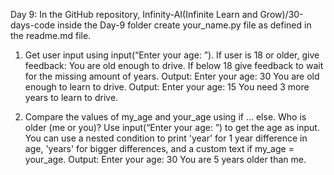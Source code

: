 Day 9: In the GitHub repository, Infinity-AI(Infinite Learn and Grow)/30-days-code inside the Day-9 folder create your_name.py file as defined in the readme.md file.
1. Get user input using input(“Enter your age: ”). If user is 18 or older, give feedback: You are old enough to drive. If below 18 give feedback to wait for the missing amount of years. 
Output:
Enter your age: 30
You are old enough to learn to drive.
Output:
Enter your age: 15
You need 3 more years to learn to drive.

2. Compare the values of my_age and your_age using if … else. Who is older (me or you)? Use input(“Enter your age: ”) to get the age as input. You can use a nested condition to print 'year' for 1 year difference in age, 'years' for bigger differences, and a custom text if my_age = your_age. 
Output:
Enter your age: 30
You are 5 years older than me.

